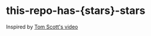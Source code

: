 # this-repo-has-{stars}-stars

Inspired by [Tom Scott's video](https://www.youtube.com/watch?v=BxV14h0kFs0)
